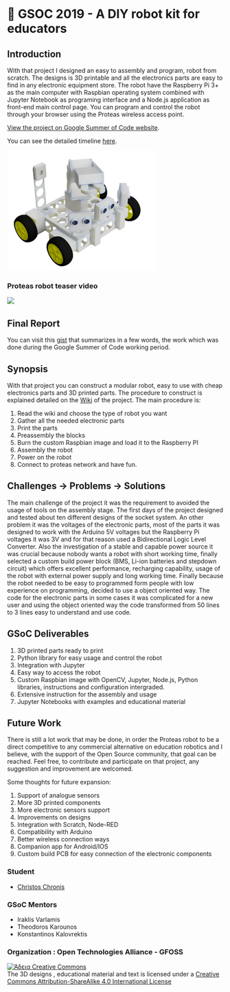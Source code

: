 :rocket: GSOC 2019 - A DIY robot kit for educators 
===============

## Introduction
With that project I designed an easy to assembly and program, robot from scratch. The designs is 3D printable and all the electronics parts are easy to find in any electronic equipment store. The robot have the  Raspberry Pi 3+  as the main computer with Raspbian operating system combined with Jupyter Notebook as programing interface and a Node.js application as front-end main control page. You can program and control the robot through your browser using the Proteas wireless access point. 

[View the project on Google Summer of Code website](https://summerofcode.withgoogle.com/projects/#6536613096587264).

You can see the detailed timeline [here](https://github.com/eellak/gsoc2019-diyrobot/blob/master/gsoc-timeline.md).



![proteas robot advance](./assets/images/advance.png)

### Proteas robot teaser video

[![](http://img.youtube.com/vi/83zVe_P6pcM/0.jpg)](http://www.youtube.com/watch?v=83zVe_P6pcM "")

Final Report
------------

You can visit this [gist](https://gist.github.com/chronis10/9d069c56b3df9c92693ac8d24270a62a) that summarizes in a few words, the work which was done during the Google Summer of Code working period.

Synopsis
--------

With that project you can construct a modular robot, easy to use with cheap electronics parts  and 3D printed parts. The procedure to construct is explained detailed on the [Wiki](https://github.com/eellak/gsoc2019-diyrobot/wiki) of the project. The main procedure is:

1. Read the wiki and choose the type of robot you want
2. Gather all the needed electronic parts
3. Print the parts
4. Preassembly the blocks
5. Burn the custom Raspbian image and load it to the Raspberry PI
6. Assembly the robot
7. Power on the robot 
8. Connect to  proteas network and have fun.

Challenges -> Problems -> Solutions
--------

The main challenge of the project it was the requirement to avoided the usage of tools on the assembly stage. The first days of the project designed and tested about ten different designs of the socket system. An other problem it was the voltages of the electronic parts, most of the parts it was designed to work with the Arduino 5V voltages but the Raspberry Pi voltages it was 3V and for that reason used a Bidirectional Logic Level Converter.  Also the investigation of  a stable and capable power source it was crucial because nobody wants a robot with short working time, finally selected a custom build power block (BMS, Li-ion batteries and stepdown circuit) which offers excellent performance, recharging capability, usage of the robot with external power supply and long working time. Finally because the robot needed to be easy to programmed form people with low experience on programming, decided to use a object oriented way. The code for the electronic parts in some cases it was complicated for a new user and using the object oriented way the code transformed from 50 lines to 3 lines easy to understand and use code. 




GSoC Deliverables
------------

1. 3D printed parts ready to print
2. Python library for easy usage and control the robot
3. Integration with Jupyter
4. Easy way to access the robot
5. Custom Raspbian image with OpenCV, Jupyter, Node.js, Python libraries, instructions and configuration intergraded.
6. Extensive instruction for the assembly and usage
7. Jupyter Notebooks with examples and educational material

Future Work
------------

There is still a lot work that may be done, in order the Proteas robot to be a direct competitive to any commercial alternative on education robotics and I believe, with the support of the Open Source community, that goal can be reached. Feel free, to contribute and participate on that project, any suggestion and improvement are welcomed. 

Some thoughts for future expansion:

1. Support of analogue sensors
2. More 3D printed components
3. More electronic sensors support
4. Improvements on designs
5. Integration with Scratch, Node-RED
6. Compatibility with Arduino
7. Better wireless connection ways
8. Companion app for Android/IOS
9. Custom build PCB for easy connection of the electronic components



### Student

* [Christos Chronis](https://github.com/chronis10)

### GSoC Mentors

* Iraklis Varlamis
* Theodoros Karounos
* Konstantinos Kalovrektis

### Organization :  Open Technologies Alliance - GFOSS 


<a rel="license" href="http://creativecommons.org/licenses/by-nc/4.0/"><img alt="Άδεια Creative Commons" style="border-width:0" src="https://i.creativecommons.org/l/by-nc/4.0/88x31.png" /></a><br />The 3D designs , educational material and text is licensed under a  <a rel="license" href="http://creativecommons.org/licenses/by-nc/4.0/">Creative Commons Attribution-ShareAlike 4.0 International License</a>